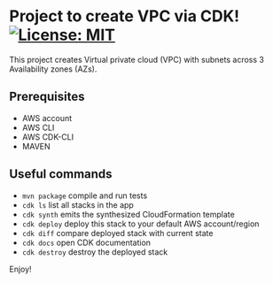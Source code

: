 # Project to create VPC via CDK! [![License: MIT](https://img.shields.io/badge/License-MIT-yellow.svg)](https://github.com/pateluday07/create-vpc-via-aws-cdk/blob/master/LICENSE)

This project creates Virtual private cloud (VPC) with subnets 
across 3 Availability zones (AZs). 

## Prerequisites

 * AWS account
 * AWS CLI
 * AWS CDK-CLI
 * MAVEN

## Useful commands

 * `mvn package`     compile and run tests
 * `cdk ls`          list all stacks in the app
 * `cdk synth`       emits the synthesized CloudFormation template
 * `cdk deploy`      deploy this stack to your default AWS account/region
 * `cdk diff`        compare deployed stack with current state
 * `cdk docs`        open CDK documentation
 * `cdk destroy`     destroy the deployed stack

Enjoy!
